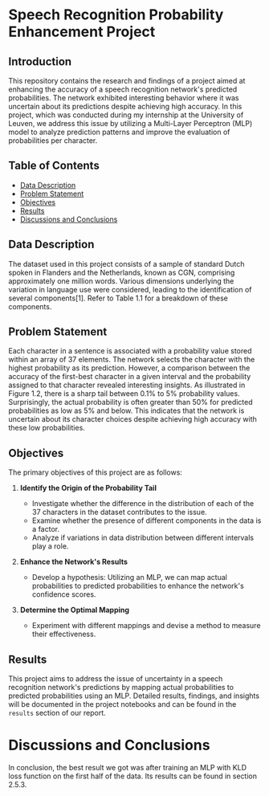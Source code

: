 # Speech Recognition Probability Enhancement Project

## Introduction

This repository contains the research and findings of a project aimed at enhancing the accuracy of a speech recognition network's predicted probabilities. The network exhibited interesting behavior where it was uncertain about its predictions despite achieving high accuracy. In this project, which was conducted during my internship at the University of Leuven, we address this issue by utilizing a Multi-Layer Perceptron (MLP) model to analyze prediction patterns and improve the evaluation of probabilities per character.


## Table of Contents

- [Data Description](#data-description)
- [Problem Statement](#problem-statement)
- [Objectives](#objectives)
- [Results](#results)
-  [Discussions and Conclusions](#Discussions-and-Conclusions)

## Data Description

The dataset used in this project consists of a sample of standard Dutch spoken in Flanders and the Netherlands, known as CGN, comprising approximately one million words. Various dimensions underlying the variation in language use were considered, leading to the identification of several components[1]. Refer to Table 1.1 for a breakdown of these components.

## Problem Statement

Each character in a sentence is associated with a probability value stored within an array of 37 elements. The network selects the character with the highest probability as its prediction. However, a comparison between the accuracy of the first-best character in a given interval and the probability assigned to that character revealed interesting insights. As illustrated in Figure 1.2, there is a sharp tail between 0.1% to 5% probability values. Surprisingly, the actual probability is often greater than 50% for predicted probabilities as low as 5% and below. This indicates that the network is uncertain about its character choices despite achieving high accuracy with these low probabilities.

## Objectives

The primary objectives of this project are as follows:

1. **Identify the Origin of the Probability Tail**
   - Investigate whether the difference in the distribution of each of the 37 characters in the dataset contributes to the issue.
   - Examine whether the presence of different components in the data is a factor.
   - Analyze if variations in data distribution between different intervals play a role.

2. **Enhance the Network's Results**
   - Develop a hypothesis: Utilizing an MLP, we can map actual probabilities to predicted probabilities to enhance the network's confidence scores.

3. **Determine the Optimal Mapping**
   - Experiment with different mappings and devise a method to measure their effectiveness.


## Results

This project aims to address the issue of uncertainty in a speech recognition network's predictions by mapping actual probabilities to predicted probabilities using an MLP. Detailed results, findings, and insights will be documented in the project notebooks and can be found in the `results` section of our report.


# Discussions and Conclusions

In conclusion, the best result we got was after training an MLP with KLD loss function on the first half of the data. Its results can be found in section 2.5.3.

